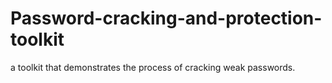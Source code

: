# Password-cracking-and-protection-toolkit
 a toolkit that demonstrates the process of cracking weak passwords.
